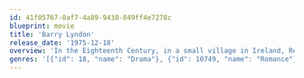 ```yaml
---
id: 41f05767-0af7-4a89-9438-049ff4e7278c
blueprint: movie
title: 'Barry Lyndon'
release_date: '1975-12-18'
overview: 'In the Eighteenth Century, in a small village in Ireland, Redmond Barry is a young farm boy in love with his cousin Nora Brady. When Nora engages to the British Captain John Quin, Barry challenges him for a duel of pistols. He wins and escapes to Dublin, but is robbed on the road. Without any other alternative, Barry joins the British Army to fight in the Seven Years War.'
genres: '[{"id": 18, "name": "Drama"}, {"id": 10749, "name": "Romance"}, {"id": 10752, "name": "War"}]'
---
```

